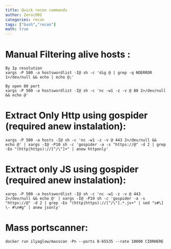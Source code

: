 ```yaml
---
title: Quick recon commands
author: Zeroc00I
categories: recon
tags: ["bash","recon"]
math: true
---
```


# Manual Filtering alive hosts :
	
	By Ip resolution
	xargs -P 500 -a hostswordlist -I@ sh -c 'dig @ | grep -q NOERROR 1>/dev/null && echo | echo @;'
	
	By open 80 port
	xargs -P 500 -a hostswordlist -I@ sh -c 'nc -w1 -z -v @ 80 2>/dev/null && echo @'

# Extract Only Http using gospider (required anew instalation):

	xargs -P 500 -a hosts -I@ sh -c 'nc -w1 -z -v @ 443 2>/dev/null && echo @' | xargs -I@ -P10 sh -c 'gospider -a -s "https://@" -d 2 | grep -Eo "(http|https)://[^/\"]+" | anew httponly'

# Extract only JS using gospider (required anew instalation):

	xargs -P 500 -a hostswordlist -I@ sh -c 'nc -w1 -z -v @ 443 2>/dev/null && echo @' | xargs -I@ -P10 sh -c 'gospider -a -s "https://@" -d 2 | grep -Eo "(http|https)://[^/\"].*.js+" | sed "s#\] \- #\n#g" | anew jsonly'

# Mass portscanner:
	docker run ilyaglow/masscan -Pn --ports 0-65535 --rate 10000 CIDRHERE
